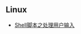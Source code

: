 ## Linux

- [Shell脚本之处理用户输入](http://www.flypeom.site/linux/2017/08/19/%E5%A4%84%E7%90%86%E7%94%A8%E6%88%B7%E8%BE%93%E5%85%A5/)
